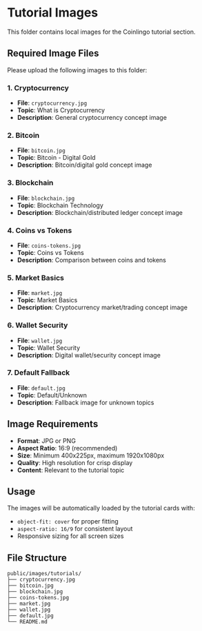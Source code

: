 # Tutorial Images

This folder contains local images for the Coinlingo tutorial section.

## Required Image Files

Please upload the following images to this folder:

### 1. Cryptocurrency
- **File**: `cryptocurrency.jpg`
- **Topic**: What is Cryptocurrency
- **Description**: General cryptocurrency concept image

### 2. Bitcoin
- **File**: `bitcoin.jpg`
- **Topic**: Bitcoin - Digital Gold
- **Description**: Bitcoin/digital gold concept image

### 3. Blockchain
- **File**: `blockchain.jpg`
- **Topic**: Blockchain Technology
- **Description**: Blockchain/distributed ledger concept image

### 4. Coins vs Tokens
- **File**: `coins-tokens.jpg`
- **Topic**: Coins vs Tokens
- **Description**: Comparison between coins and tokens

### 5. Market Basics
- **File**: `market.jpg`
- **Topic**: Market Basics
- **Description**: Cryptocurrency market/trading concept image

### 6. Wallet Security
- **File**: `wallet.jpg`
- **Topic**: Wallet Security
- **Description**: Digital wallet/security concept image

### 7. Default Fallback
- **File**: `default.jpg`
- **Topic**: Default/Unknown
- **Description**: Fallback image for unknown topics

## Image Requirements

- **Format**: JPG or PNG
- **Aspect Ratio**: 16:9 (recommended)
- **Size**: Minimum 400x225px, maximum 1920x1080px
- **Quality**: High resolution for crisp display
- **Content**: Relevant to the tutorial topic

## Usage

The images will be automatically loaded by the tutorial cards with:
- `object-fit: cover` for proper fitting
- `aspect-ratio: 16/9` for consistent layout
- Responsive sizing for all screen sizes

## File Structure

```
public/images/tutorials/
├── cryptocurrency.jpg
├── bitcoin.jpg
├── blockchain.jpg
├── coins-tokens.jpg
├── market.jpg
├── wallet.jpg
├── default.jpg
└── README.md
```

